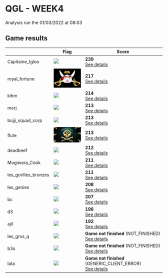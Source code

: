 # QGL - WEEK4

Analysis run the 01/03/2022 at 08:03

## Game results

||Flag|Score|
|--|--|--|
|Capitaine_Igloo|<img src="../flags/Capitaine_Igloo.png" width="150" height="" />|**239**<br>[See details](./pool-1)|
|royal_fortune|<img src="../flags/royal_fortune.png" width="150" height="" />|**217**<br>[See details](./pool-16)|
|kihm|<img src="../flags/kihm.png" width="150" height="" />|**214**<br>[See details](./pool-17)|
|merj|<img src="../flags/merj.png" width="150" height="" />|**213**<br>[See details](./pool-8)|
|bojji_squad_corp|<img src="../flags/bojji_squad_corp.png" width="150" height="" />|**213**<br>[See details](./pool-14)|
|flute|<img src="../flags/flute.png" width="150" height="" />|**213**<br>[See details](./pool-18)|
|deadbeef|<img src="../flags/deadbeef.png" width="150" height="" />|**212**<br>[See details](./pool-11)|
|Mugiwara_Cook|<img src="../flags/Mugiwara_Cook.png" width="150" height="" />|**211**<br>[See details](./pool-10)|
|les_gorilles_bronzes|<img src="../flags/les_gorilles_bronzes.png" width="150" height="" />|**211**<br>[See details](./pool-12)|
|les_genies|<img src="../flags/les_genies.png" width="150" height="" />|**208**<br>[See details](./pool-5)|
|bc|<img src="../flags/bc.png" width="150" height="" />|**207**<br>[See details](./pool-13)|
|d3|<img src="../flags/d3.png" width="150" height="" />|**196**<br>[See details](./pool-4)|
|ajil|<img src="../flags/ajil.png" width="150" height="" />|**192**<br>[See details](./pool-9)|
|les_gros_q|<img src="../flags/les_gros_q.png" width="150" height="" />|**Game not finished** (NOT_FINISHED)<br>[See details](./pool-7)|
|b3s|<img src="../flags/b3s.png" width="150" height="" />|**Game not finished** (NOT_FINISHED)<br>[See details](./pool-2)|
|lata|<img src="../flags/lata.png" width="150" height="" />|**Game not finished** (GENERIC_CLIENT_ERROR)<br>[See details](./pool-15)|
